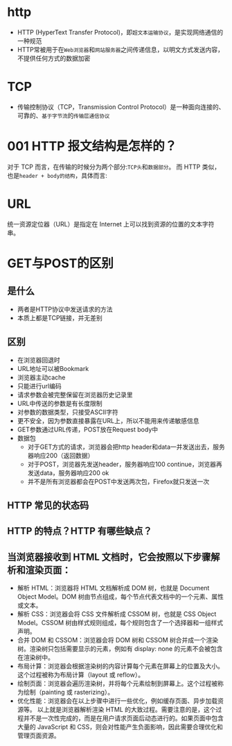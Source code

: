 # http
- HTTP (HyperText Transfer Protocol)，即`超文本运输协议`，是实现网络通信的一种规范
- HTTP常被用于在`Web浏览器`和`网站服务器`之间传递信息，以明文方式发送内容，不提供任何方式的数据加密
# TCP
- 传输控制协议（TCP，Transmission Control Protocol）是一种面向连接的、可靠的、`基于字节流`的`传输层通信协议`
# 001 HTTP 报文结构是怎样的？
对于 TCP 而言，在传输的时候分为两个部分:`TCP头`和`数据部分`。
而 HTTP 类似，也是`header + body的结构`，具体而言:
# URL
统一资源定位器（URL）是指定在 Internet 上可以找到资源的位置的文本字符串。
# GET与POST的区别
## 是什么
- 两者是HTTP协议中发送请求的方法
- 本质上都是TCP链接，并无差别
## 区别
- 在浏览器回退时
- URL地址可以被Bookmark
- 浏览器主动cache
- 只能进行url编码
- 请求参数会被完整保留在浏览器历史记录里
- URL中传送的参数是有长度限制
- 对参数的数据类型，只接受ASCII字符
- 更不安全，因为参数直接暴露在URL上，所以不能用来传递敏感信息
- GET参数通过URL传递，POST放在Request body中
- 数据包
  - 对于GET方式的请求，浏览器会把http header和data一并发送出去，服务器响应200（返回数据）
  - 对于POST，浏览器先发送header，服务器响应100 continue，浏览器再发送data，服务器响应200 ok
  - 并不是所有浏览器都会在POST中发送两次包，Firefox就只发送一次
## HTTP 常见的状态码
## HTTP 的特点？HTTP 有哪些缺点？


## 当浏览器接收到 HTML 文档时，它会按照以下步骤解析和渲染页面：
- 解析 HTML：浏览器将 HTML 文档解析成 DOM 树，也就是 Document Object Model。DOM 树由节点组成，每个节点代表文档中的一个元素、属性或文本。
- 解析 CSS：浏览器会将 CSS 文件解析成 CSSOM 树，也就是 CSS Object Model。CSSOM 树由样式规则组成，每个规则包含了一个选择器和一组样式声明。
- 合并 DOM 和 CSSOM：浏览器会将 DOM 树和 CSSOM 树合并成一个渲染树。渲染树只包括需要显示的元素，例如有 display: none 的元素不会被包含在渲染树中。
- 布局计算：浏览器会根据渲染树的内容计算每个元素在屏幕上的位置及大小。这个过程被称为布局计算（layout 或 reflow）。
- 绘制页面：浏览器会遍历渲染树，并将每个元素绘制到屏幕上。这个过程被称为绘制（painting 或 rasterizing）。
- 优化性能：浏览器会在以上步骤中进行一些优化，例如缓存页面、异步加载资源等。
以上就是浏览器解析渲染 HTML 的大致过程。需要注意的是，这个过程并不是一次性完成的，而是在用户请求页面后动态进行的。如果页面中包含大量的 JavaScript 和 CSS，则会对性能产生负面影响，因此需要合理优化和管理页面资源。






